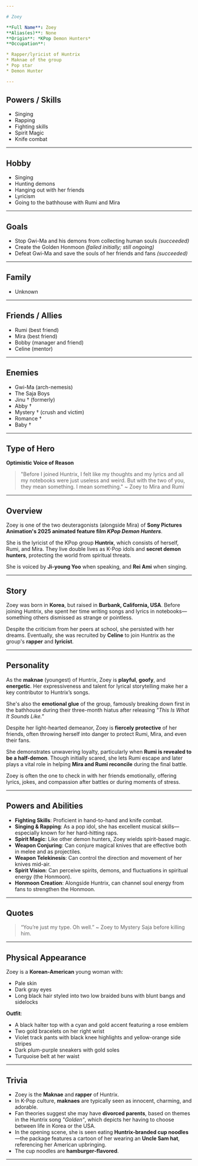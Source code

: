 ```yaml
---

# Zoey

**Full Name**: Zoey
**Alias(es)**: None
**Origin**: *KPop Demon Hunters*
**Occupation**:

* Rapper/lyricist of Huntrix
* Maknae of the group
* Pop star
* Demon Hunter

---
```


## Powers / Skills

- Singing
- Rapping
- Fighting skills
- Spirit Magic
- Knife combat

---

## Hobby

- Singing
- Hunting demons
- Hanging out with her friends
- Lyricism
- Going to the bathhouse with Rumi and Mira

---

## Goals

- Stop Gwi-Ma and his demons from collecting human souls _(succeeded)_
- Create the Golden Honmoon _(failed initially; still ongoing)_
- Defeat Gwi-Ma and save the souls of her friends and fans _(succeeded)_

---

## Family

- Unknown

---

## Friends / Allies

- Rumi (best friend)
- Mira (best friend)
- Bobby (manager and friend)
- Celine (mentor)

---

## Enemies

- Gwi-Ma (arch-nemesis)
- The Saja Boys
- Jinu † (formerly)
- Abby †
- Mystery † (crush and victim)
- Romance †
- Baby †

---

## Type of Hero

**Optimistic Voice of Reason**

> "Before I joined Huntrix, I felt like my thoughts and my lyrics and all my notebooks were just useless and weird. But with the two of you, they mean something. I mean something."
> \~ Zoey to Mira and Rumi

---

## Overview

Zoey is one of the two deuteragonists (alongside Mira) of **Sony Pictures Animation's 2025 animated feature film _KPop Demon Hunters_**.

She is the lyricist of the KPop group **Huntrix**, which consists of herself, Rumi, and Mira. They live double lives as K-Pop idols and **secret demon hunters**, protecting the world from spiritual threats.

She is voiced by **Ji-young Yoo** when speaking, and **Rei Ami** when singing.

---

## Story

Zoey was born in **Korea**, but raised in **Burbank, California, USA**. Before joining Huntrix, she spent her time writing songs and lyrics in notebooks—something others dismissed as strange or pointless.

Despite the criticism from her peers at school, she persisted with her dreams. Eventually, she was recruited by **Celine** to join Huntrix as the group's **rapper** and **lyricist**.

---

## Personality

As the **maknae** (youngest) of Huntrix, Zoey is **playful**, **goofy**, and **energetic**. Her expressiveness and talent for lyrical storytelling make her a key contributor to Huntrix’s songs.

She's also the **emotional glue** of the group, famously breaking down first in the bathhouse during their three-month hiatus after releasing _"This Is What It Sounds Like."_

Despite her light-hearted demeanor, Zoey is **fiercely protective** of her friends, often throwing herself into danger to protect Rumi, Mira, and even their fans.

She demonstrates unwavering loyalty, particularly when **Rumi is revealed to be a half-demon**. Though initially scared, she lets Rumi escape and later plays a vital role in helping **Mira and Rumi reconcile** during the final battle.

Zoey is often the one to check in with her friends emotionally, offering lyrics, jokes, and compassion after battles or during moments of stress.

---

## Powers and Abilities

- **Fighting Skills**: Proficient in hand-to-hand and knife combat.
- **Singing & Rapping**: As a pop idol, she has excellent musical skills—especially known for her hard-hitting raps.
- **Spirit Magic**: Like other demon hunters, Zoey wields spirit-based magic.
- **Weapon Conjuring**: Can conjure magical knives that are effective both in melee and as projectiles.
- **Weapon Telekinesis**: Can control the direction and movement of her knives mid-air.
- **Spirit Vision**: Can perceive spirits, demons, and fluctuations in spiritual energy (the Honmoon).
- **Honmoon Creation**: Alongside Huntrix, can channel soul energy from fans to strengthen the Honmoon.

---

## Quotes

> “You’re just my type. Oh well.”
> \~ Zoey to Mystery Saja before killing him.

---

## Physical Appearance

Zoey is a **Korean-American** young woman with:

- Pale skin
- Dark gray eyes
- Long black hair styled into two low braided buns with blunt bangs and sidelocks

**Outfit**:

- A black halter top with a cyan and gold accent featuring a rose emblem
- Two gold bracelets on her right wrist
- Violet track pants with black knee highlights and yellow-orange side stripes
- Dark plum-purple sneakers with gold soles
- Turquoise belt at her waist

---

## Trivia

- Zoey is the **Maknae** and **rapper** of Huntrix.
- In K-Pop culture, **maknaes** are typically seen as innocent, charming, and adorable.
- Fan theories suggest she may have **divorced parents**, based on themes in the Huntrix song _"Golden"_, which depicts her having to choose between life in Korea or the USA.
- In the opening scene, she is seen eating **Huntrix-branded cup noodles**—the package features a cartoon of her wearing an **Uncle Sam hat**, referencing her American upbringing.
- The cup noodles are **hamburger-flavored**.

---
